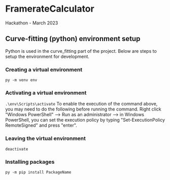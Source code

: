 # FramerateCalculator
Hackathon - March 2023


## Curve-fitting (python) environment setup 
Python is used in the curve_fitting part of the project. Below are steps to setup the environment for development.

### Creating a virtual environment
`py -m venv env`

### Activating a virtual environment 
`.\env\Scripts\activate` 
To enable the execution of the command above, you may need to do the following before running the command. Right click "Windows PowerShell" --> Run as an administrator --> in Windows PowerShell, you can set the execution policy by typing "Set-ExecutionPolicy RemoteSigned" and press "enter".
 

### Leaving the virtual environment
`deactivate`

### Installing packages
`py -m pip install PackageName`